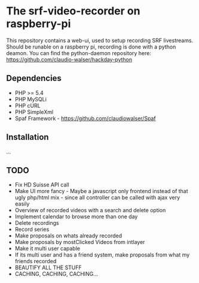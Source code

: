 The srf-video-recorder on raspberry-pi
=======================

This repository contains a web-ui, used to setup recording SRF livestreams.
Should be runable on a raspberry pi, recording is done with a python deamon.
You can find the python-daemon repository here: https://github.com/claudio-walser/hackday-python

## Dependencies
 - PHP >= 5.4
 - PHP MySQLi
 - PHP cURL
 - PHP SimpleXml
 - Spaf Framework - https://github.com/claudiowalser/Spaf

## Installation
...


TODO
----

- Fix HD Suisse API call
- Make UI more fancy - Maybe a javascript only frontend instead of that ugly php/html mix - since all controller can be called with ajax very easily
- Overview of recorded videos with a search and delete option
- Implement calendar to browse more than one day
- Delete recordings
- Record series
- Make proposals on whats already recorded
- Make proposals by mostClicked Videos from intlayer
- Make it multi user capable
- If its multi user and has a friend system, make proposals from what my friends recorded
- BEAUTIFY ALL THE STUFF
- CACHING, CACHING, CACHING...
